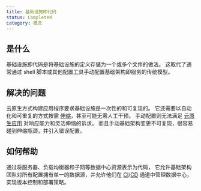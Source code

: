 ```yaml
---
title: 基础设施即代码
status: Completed
category: 概念
---
```


## 是什么

基础设施即代码是将基础设施的定义存储为一个或多个文件的做法。
这取代了通常通过 shell 脚本或其他配置工具手动配置基础架构即服务的传统模型。

## 解决的问题

云原生方式构建应用程序要求基础设施是一次性的和可复现的。
它还需要以自动化和可重复的方式按需 [伸缩](/scalability/)，甚至可能无需人工干预。
手动配置则无法满足 [云原生应用](/cloud_native_apps/) 对响应能力和灵活伸缩的诉求。
而且手动基础架构变更不可复现，很容易碰到伸缩瓶颈，并引入错误配置。

## 如何帮助

通过将服务器、负载均衡器和子网等数据中心资源表示为代码，
它允许基础架构团队对所有配置拥有单一的数据源，并允许他们在 
[CI](/continuous_integration/ )/[CD](/continuous_delivery/) 
通道中管理数据中心，实现版本控制和部署策略。
